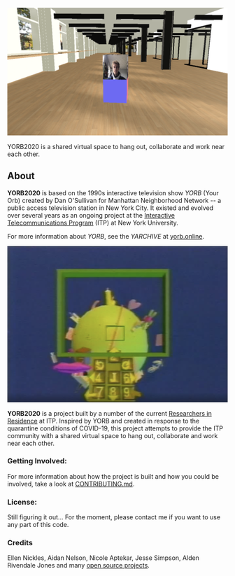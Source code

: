 ![image of 3D environment with one person in it](docs/images/yorb-2020.png "YORB 2020")


YORB2020 is a shared virtual space to hang out, collaborate and work near each other.  

## About

**YORB2020** is based on the 1990s interactive television show *YORB* (Your Orb) created by Dan O'Sullivan for Manhattan Neighborhood Network -- a public access television station in New York City.  It existed and evolved over several years as an ongoing project at the [Interactive Telecommunications Program](https://tisch.nyu.edu/itp) (ITP) at New York University.  

For more information about *YORB*, see the *YARCHIVE* at [yorb.online](yorb.online).

![image of YORB television show](docs/images/yorb.png "YORB")

**YORB2020** is a project built by a number of the current [Researchers in Residence](https://itp.nyu.edu/residents/) at ITP.  Inspired by YORB and created in response to the quarantine conditions of COVID-19, this project attempts to provide the ITP community with a shared virtual space to hang out, collaborate and work near each other.  


### Getting Involved:

For more information about how the project is built and how you could be involved, take a look at [CONTRIBUTING.md](/docs/CONTRIBUTING.md).

### License:

Still figuring it out... For the moment, please contact me if you want to use any part of this code.  

### Credits

Ellen Nickles, Aidan Nelson, Nicole Aptekar, Jesse Simpson, Alden Rivendale Jones and many [open source projects](/docs/CREDITS.md).

